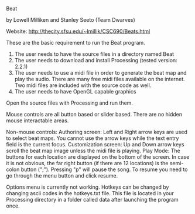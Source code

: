 Beat

by Lowell Milliken and Stanley Seeto (Team Dwarves)

Website: http://thecity.sfsu.edu/~lmillik/CSC690/Beats.html

These are the basic requirement to run the Beat program.

1. The user needs to have the source files in a directory named Beat
2. The user needs to download and install Processing (tested version: 2.2.1)
3. The user needs to use a midi file in order to generate the beat map and play the audio. There are many free midi files available on the internet. Two midi files are included with the source code as well.
4. The user needs to have OpenGL capable graphics

Open the source files with Processing and run them.

Mouse controls are all button based or slider based. There are no hidden mouse interactable areas.

Non-mouse controls:
	Authoring screen:
		Left and Right arrow keys are used to select beat maps.
		You cannot use the arrow keys while the text entry field is 		the current focus.
	Customization screen:
		Up and Down arrow keys scroll the beat map image unless the 		midi file is playing.
	Play Mode:
		The buttons for each location are displayed on the bottom of 		the screen. In case it is not obvious, the far right button 		(if there are 12 locations) is the semi-colon button (";").
		Pressing "p" will pause the song. To resume you need to go 		through the menu button and click resume.
		

Options menu is currently not working. Hotkeys can be changed by changing ascii codes in the hotkeys.txt file. This file is located in your Processing directory in a folder called data after launching the program once.

